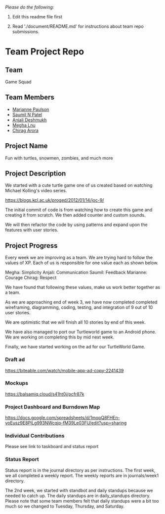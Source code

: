 
*Please do the following:*

1. Edit this readme file first

2. Read './document/README.md' for instructions about team repo submissions.


# Team Project Repo 

## Team

Game Squad

## Team Members

* [Marianne Paulson](https://github.com/mariannepaulson/cmpe202)
* [Saumil N Patel](https://github.com/xxx/cmpe202)
* [Anjali Deshmukh](https://github.com/Anjali-Deshmukh/cmpe202)
* [Megha Lnu](https://github.com/megha-31/cmpe202)
* [Chirag Arora](https://github.com/chiragarora1703/cmpe202)

## Project Name

Fun with turtles, snowmen, zombies, and much more

## Project Description

We started with a cute turtle game one of us created based on watching Michael Kolling's video series.

https://blogs.kcl.ac.uk/proged/2012/01/14/joc-9/

The initial commit of code is from watching how to create this game and creating it from scratch. We then added counter and custom sounds. 

We will then refactor the code by using patterns and expand upon the features with user stories.

## Project Progress

Every week we are improving as a team. We are trying hard to follow the values of XP.
Each of us is responsible for one value each as shown below.

Megha: Simplicity
Anjali: Communication
Saumil: Feedback
Marianne: Courage
Chirag: Respect

We have found that following these values, make us work better together as a team.

As we are approaching end of week 3, we have now completed completed wireframing, diagramming, coding, testing, and integration of 9 out of 10 user stories.

We are optimistic that we will finish all 10 stories by end of this week.

We have also managed to port our Turtleworld game to an Android phone. We are working 
on completing this by mid next week.

Finally, we have started working on the ad for our TurtleWorld Game.

### Draft ad

https://biteable.com/watch/mobile-app-ad-copy-2241439

### Mockups

https://balsamiq.cloud/s41ht0j/pcfr87k


### Project Dashboard and Burndown Map
https://docs.google.com/spreadsheets/d/1mopQ8FHEn-voEusz9E8PlLg993NWcqjp-fM39Le03FU/edit?usp=sharing

### Individual Contributions

Please see link to taskboard and status report

### Status Report

Status report is in the journal directory as per instructions.
The first week, we all completed a weekly report.
The weekly reports are in journals/week1 directory.

The 2nd week, we started with standbot and daily standups because we needed to catch up.
The daily standups are in daily_standups directory.
Please note that some team members felt that daily standups were a bit too much so we changed 
to Tuesday, Thursday, and Saturday. 



